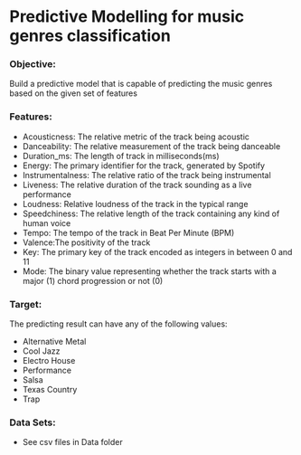 # Predictive Modelling for music genres classification

### Objective:
Build a predictive model that is capable of predicting the music genres based on the given set of features

### Features:
* Acousticness: The relative metric of the track being acoustic
* Danceability: The relative measurement of the track being danceable
* Duration_ms: The length of track in milliseconds(ms)
* Energy: The primary identifier for the track, generated by Spotify
* Instrumentalness: The relative ratio of the track being instrumental
* Liveness: The relative duration of the track sounding as a live performance 
* Loudness: Relative loudness of the track in the typical range 
* Speedchiness: The relative length of the track containing any kind of human voice
* Tempo: The tempo of the track in Beat Per Minute (BPM)
* Valence:The positivity of the track
* Key: The primary key of the track encoded as integers in between 0 and 11
* Mode: The binary value representing whether the track starts with a major (1) chord progression or not (0)

### Target:
The predicting result can have any of the following values:
* Alternative Metal
* Cool Jazz
* Electro House
* Performance
* Salsa
* Texas Country
* Trap

### Data Sets:
* See csv files in Data folder


